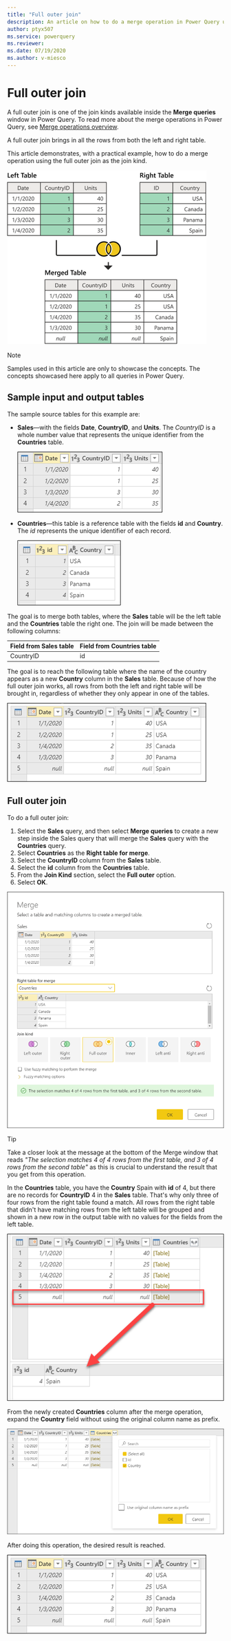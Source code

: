 ```yaml
---
title: "Full outer join"
description: An article on how to do a merge operation in Power Query using the full outer join kind. 
author: ptyx507
ms.service: powerquery
ms.reviewer: 
ms.date: 07/19/2020
ms.author: v-miesco
---
```


# Full outer join

A full outer join is one of the join kinds available inside the **Merge queries** window in Power Query. To read more about the merge operations in Power Query, see [Merge operations overview](merge-queries-overview.md).

A full outer join brings in all the rows from both the left and right table.

This article demonstrates, with a practical example, how to do a merge operation using the full outer join as the join kind.

![Sample full outer join](images/full-outer-join-operation.png)

>[!Note]
>Samples used in this article are only to showcase the concepts. The concepts showcased here apply to all queries in Power Query.

## Sample input and output tables

The sample source tables for this example are:

* **Sales**&mdash;with the fields **Date**, **CountryID**, and **Units**. The *CountryID* is a whole number value that represents the unique identifier from the **Countries** table.

   ![Sales table](images/me-merge-operations-full-outer-join-sales-table.png)

* **Countries**&mdash;this table is a reference table with the fields **id** and **Country**. The *id* represents the unique identifier of each record.

   ![Countries table](images/me-merge-operations-full-outer-join-countries-table.png)

The goal is to merge both tables, where the **Sales** table will be the left table and the **Countries** table the right one. The join will be made between the following columns:

|Field from Sales table| Field from Countries table|
|-----------|------------------|
|CountryID|id|

The goal is to reach the following table where the name of the country appears as a new **Country** column in the **Sales** table. Because of how the full outer join works, all rows from both the left and right table will be brought in, regardless of whether they only appear in one of the tables.

![Full outer join final table](images/me-merge-operations-full-outer-final-table.png)

## Full outer join

To do a full outer join:

1. Select the **Sales** query, and then select **Merge queries** to create a new step inside the Sales query that will merge the **Sales** query with the **Countries** query.
2. Select **Countries** as the **Right table for merge**.
3. Select the **CountryID** column from the **Sales** table.
4. Select the **id** column from the **Countries** table.
5. From the **Join Kind** section, select the **Full outer** option.
6. Select **OK**.

![Merge window for full outer join](images/me-merge-operations-full-outer-merge-window.png)

>[!TIP]
>Take a closer look at the message at the bottom of the Merge window that reads *"The selection matches 4 of 4 rows from the first table, and 3 of 4 rows from the second table"* as this is crucial to understand the result that you get from this operation. 

In the **Countries** table, you have the **Country** Spain with **id** of 4, but there are no records for **CountryID** 4 in the **Sales** table. That's why only three of four rows from the right table found a match. All rows from the right table that didn't have matching rows from the left table will be grouped and shown in a new row in the output table with no values for the fields from the left table. 

![No matching rows on left table for full outer join](images/me-merge-operations-full-outer-no-matching-rows.png)

From the newly created **Countries** column after the merge operation, expand the **Country** field without using the original column name as prefix.

![Expand table column for Country](images/me-merge-operations-full-outer-expand-field.png)

After doing this operation, the desired result is reached.

![Full outer join final table](images/me-merge-operations-full-outer-final-table.png)
